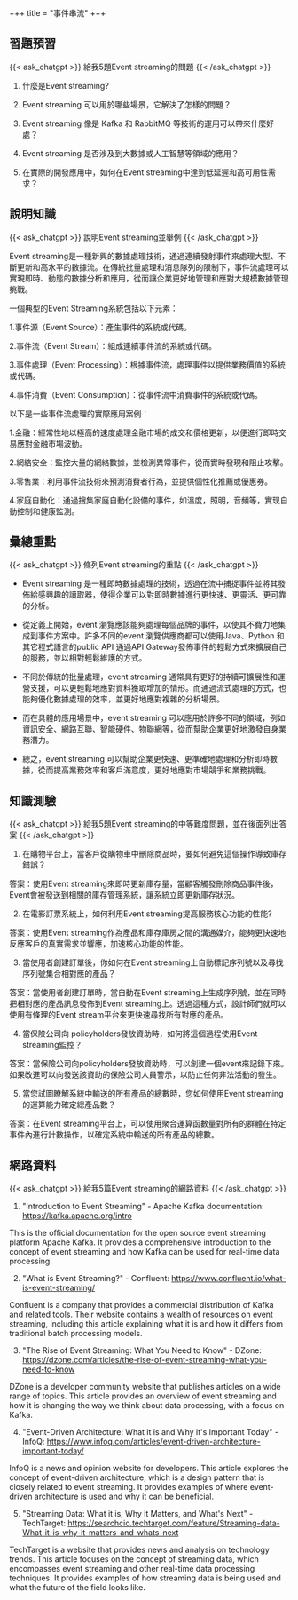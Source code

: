+++
title = "事件串流"
+++
## 習題預習
{{< ask_chatgpt >}}
給我5題Event streaming的問題
{{< /ask_chatgpt >}}



1. 什麼是Event streaming? 

2. Event streaming 可以用於哪些場景，它解決了怎樣的問題？

3. Event streaming 像是 Kafka 和 RabbitMQ 等技術的運用可以帶來什麼好處？

4. Event streaming 是否涉及到大數據或人工智慧等領域的應用？

5. 在實際的開發應用中，如何在Event streaming中達到低延遲和高可用性需求？   

## 說明知識
{{< ask_chatgpt >}}
說明Event streaming並舉例
{{< /ask_chatgpt >}}



Event streaming是一種新興的數據處理技術，通過連續發射事件來處理大型、不斷更新和高水平的數據流。在傳統批量處理和消息隊列的限制下，事件流處理可以實現即時、動態的數據分析和應用，從而讓企業更好地管理和應對大規模數據管理挑戰。

一個典型的Event Streaming系統包括以下元素：

1.事件源（Event Source）：產生事件的系統或代碼。

2.事件流（Event Stream）：組成連續事件流的系統或代碼。

3.事件處理（Event Processing）：根據事件流，處理事件以提供業務價值的系統或代碼。

4.事件消費（Event Consumption）：從事件流中消費事件的系統或代碼。

以下是一些事件流處理的實際應用案例：

1.金融：經常性地以極高的速度處理金融市場的成交和價格更新，以便進行即時交易應對金融市場波動。

2.網絡安全：監控大量的網絡數據，並檢測異常事件，從而實時發現和阻止攻擊。

3.零售業：利用事件流技術來預測消費者行為，並提供個性化推薦或優惠券。

4.家庭自動化：通過搜集家庭自動化設備的事件，如溫度，照明，音頻等，實现自動控制和健康監測。   

## 彙總重點
{{< ask_chatgpt >}}
條列Event streaming的重點
{{< /ask_chatgpt >}}



- Event streaming 是一種即時數據處理的技術，透過在流中捕捉事件並將其發佈給感興趣的讀取器，使得企業可以對即時數據進行更快速、更靈活、更可靠的分析。

- 從定義上開始，event 瀏覽應該能夠處理每個品牌的事件，以使其不費力地集成到事件方案中。許多不同的event 瀏覽供應商都可以使用Java、Python 和其它程式語言的public API 通過API Gateway發佈事件的輕鬆方式來擴展自己的服務，並以相對輕鬆維護的方式。

- 不同於傳統的批量處理，event streaming 通常具有更好的持續可擴展性和運營支援，可以更輕鬆地應對資料獲取增加的情形。而通過流式處理的方式，也能夠優化數據處理的效率，並更好地應對複雜的分析場景。

- 而在具體的應用場景中，event streaming 可以應用於許多不同的領域，例如資訊安全、網路互聯、智能硬件、物聯網等，從而幫助企業更好地激發自身業務潛力。

- 總之，event streaming 可以幫助企業更快速、更準確地處理和分析即時數據，從而提高業務效率和客戶滿意度，更好地應對市場競爭和業務挑戰。   

## 知識測驗
{{< ask_chatgpt >}}
給我5題Event streaming的中等難度問題，並在後面列出答案
{{< /ask_chatgpt >}}



1. 在購物平台上，當客戶從購物車中刪除商品時，要如何避免這個操作導致庫存錯誤？

答案：使用Event streaming來即時更新庫存量，當顧客觸發刪除商品事件後，Event會被發送到相關的庫存管理系統，讓系統立即更新庫存狀況。

2. 在電影訂票系統上，如何利用Event streaming提高服務核心功能的性能?

答案：使用Event streaming作為產品和庫存庫房之間的溝通媒介，能夠更快速地反應客戶的真實需求並響應，加速核心功能的性能。

3. 當使用者創建訂單後，你如何在Event streaming上自動標記序列號以及尋找序列號集合相對應的產品？

答案：當使用者創建訂單時，當自動在Event streaming上生成序列號，並在同時把相對應的產品訊息發佈到Event streaming上。透過這種方式，設計師們就可以使用有條理的Event stream平台來更快速尋找所有對應的產品。

4. 當保險公司向 policyholders發放資助時，如何將這個過程使用Event streaming監控？

答案：當保險公司向policyholders發放資助時，可以創建一個event來記錄下來。如果改進可以向發送該資助的保險公司人員警示，以防止任何非法活動的發生。

5. 當您試圖瞭解系統中輸送的所有產品的總數時，您如何使用Event streaming的運算能力確定總產品數？

答案：在Event streaming平台上，可以使用聚合運算函數量對所有的群體在特定事件內進行計數操作，以確定系統中輸送的所有產品的總數。   

## 網路資料
{{< ask_chatgpt >}}
給我5篇Event streaming的網路資料
{{< /ask_chatgpt >}}



1. "Introduction to Event Streaming" - Apache Kafka documentation: https://kafka.apache.org/intro

This is the official documentation for the open source event streaming platform Apache Kafka. It provides a comprehensive introduction to the concept of event streaming and how Kafka can be used for real-time data processing.

2. "What is Event Streaming?" - Confluent: https://www.confluent.io/what-is-event-streaming/

Confluent is a company that provides a commercial distribution of Kafka and related tools. Their website contains a wealth of resources on event streaming, including this article explaining what it is and how it differs from traditional batch processing models.

3. "The Rise of Event Streaming: What You Need to Know" - DZone: https://dzone.com/articles/the-rise-of-event-streaming-what-you-need-to-know

DZone is a developer community website that publishes articles on a wide range of topics. This article provides an overview of event streaming and how it is changing the way we think about data processing, with a focus on Kafka.

4. "Event-Driven Architecture: What it is and Why it's Important Today" - InfoQ: https://www.infoq.com/articles/event-driven-architecture-important-today/

InfoQ is a news and opinion website for developers. This article explores the concept of event-driven architecture, which is a design pattern that is closely related to event streaming. It provides examples of where event-driven architecture is used and why it can be beneficial.

5. "Streaming Data: What it is, Why it Matters, and What's Next" - TechTarget: https://searchcio.techtarget.com/feature/Streaming-data-What-it-is-why-it-matters-and-whats-next

TechTarget is a website that provides news and analysis on technology trends. This article focuses on the concept of streaming data, which encompasses event streaming and other real-time data processing techniques. It provides examples of how streaming data is being used and what the future of the field looks like.   

